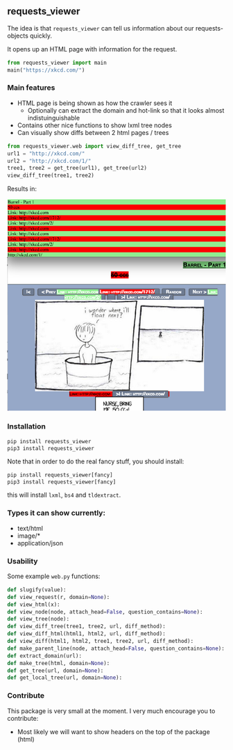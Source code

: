 ## requests_viewer

The idea is that `requests_viewer` can tell us information about our requests-objects quickly.

It opens up an HTML page with information for the request.

```python
from requests_viewer import main
main("https://xkcd.com/")
```

### Main features

- HTML page is being shown as how the crawler sees it
    * Optionally can extract the domain and hot-link so that it looks almost indistuinguishable
- Contains other nice functions to show lxml tree nodes
- Can visually show diffs between 2 html pages / trees

```python
from requests_viewer.web import view_diff_tree, get_tree
url1 = "http://xkcd.com/"
url2 = "http://xkcd.com/1/"
tree1, tree2 = get_tree(url1), get_tree(url2)
view_diff_tree(tree1, tree2)
```

Results in:

<img src="https://raw.githubusercontent.com/kootenpv/requests_viewer/master/resources/screenshot1.png" />

### Installation

    pip install requests_viewer
    pip3 install requests_viewer

Note that in order to do the real fancy stuff, you should install:

    pip install requests_viewer[fancy]
    pip3 install requests_viewer[fancy]

this will install `lxml`, `bs4` and `tldextract`.

### Types it can show currently:

- text/html
- image/*
- application/json

### Usability

Some example `web.py` functions:

``` python
def slugify(value):
def view_request(r, domain=None):
def view_html(x):
def view_node(node, attach_head=False, question_contains=None):
def view_tree(node):
def view_diff_tree(tree1, tree2, url, diff_method):
def view_diff_html(html1, html2, url, diff_method):
def view_diff(html1, html2, tree1, tree2, url, diff_method):
def make_parent_line(node, attach_head=False, question_contains=None):
def extract_domain(url):
def make_tree(html, domain=None):
def get_tree(url, domain=None):
def get_local_tree(url, domain=None):
```

### Contribute

This package is very small at the moment. I very much encourage you to contribute:

- Most likely we will want to show headers on the top of the package (html)

